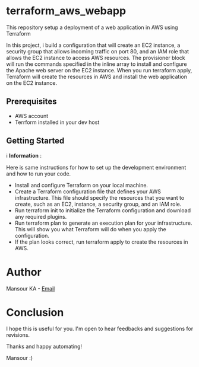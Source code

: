 # terraform_aws_webapp
This repository setup a deployment of a web application in AWS using Terraform


In this project, i build a configuration that will create an EC2 instance, a security group that allows incoming traffic on port 80, and an IAM role that allows the EC2 instance to access AWS resources. The provisioner block will run the commands specified in the inline array to install and configure the Apache web server on the EC2 instance. When you run terraform apply, Terraform will create the resources in AWS and install the web application on the EC2 instance.


## Prerequisites
   * AWS account
   * Terrform installed in your dev host
   
## Getting Started
:information_source: **Information** : 

Here is same instructions for how to set up the development environment and how to run your code.

  - Install and configure Terraform on your local machine.
  - Create a Terraform configuration file that defines your AWS infrastructure. This file should specify the resources that you want to create, such as an EC2, instance, a security group, and an IAM role.
  - Run terraform init to initialize the Terraform configuration and download any required plugins.
  - Run terraform plan to generate an execution plan for your infrastructure. This will show you what Terraform will do when you apply the configuration.
  - If the plan looks correct, run terraform apply to create the resources in AWS.


# Author
Mansour KA - [Email](kamansour06@gmail.com)

# Conclusion
I hope this is useful for you. 
I'm open to hear feedbacks and suggestions for revisions.

Thanks and happy automating!

Mansour :)
